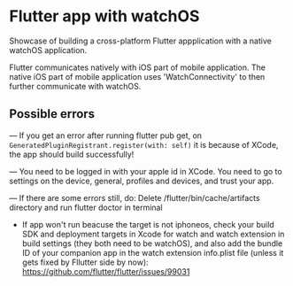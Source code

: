# Flutter app with watchOS

Showcase of building a cross-platform Flutter appplication with a native watchOS application.

Flutter communicates natively with iOS part of mobile application. The native iOS part of mobile application uses 'WatchConnectivity' to then further communicate with watchOS.

## Possible errors

— If you get an error after running flutter pub get, on `GeneratedPluginRegistrant.register(with: self)` it is because of XCode, the app should build successfully!

— You need to be logged in with your apple id in XCode. You need to go to settings on the device, general, profiles and devices, and trust your app.

— If there are some errors still, do:
	Delete /flutter/bin/cache/artifacts directory and run flutter doctor in terminal

- If app won't run beacuse the target is not iphoneos, check your build SDK and deployment targets in Xcode for watch and watch extension in build settings (they both need to be watchOS), and also add the bundle ID of your companion app in the watch extension info.plist file (unless it gets fixed by Fllutter side by now):
	https://github.com/flutter/flutter/issues/99031
